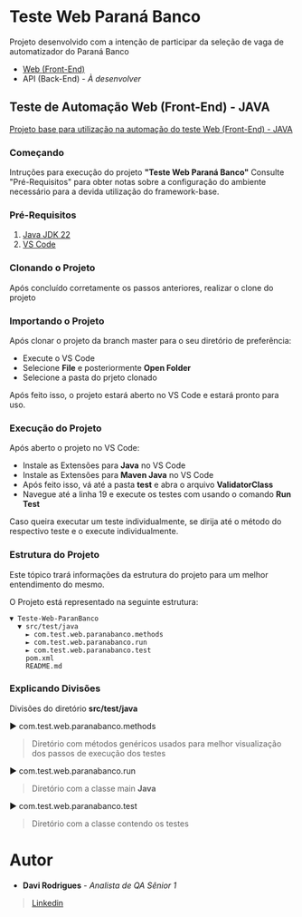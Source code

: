 # Teste Web Paraná Banco
Projeto desenvolvido com a intenção de participar da seleção de vaga de automatizador do Paraná Banco
- [Web (Front-End)](https://github.com/davi7rg/QA-Base-Automation-Framework?tab=readme-ov-file#framework-base-de-automa%C3%A7%C3%A3o-web-front-end---java)
- API (Back-End) - *À desenvolver*

## Teste de Automação Web (Front-End) - JAVA
[Projeto base para utilização na automação do teste Web (Front-End) - JAVA](https://github.com/davi7rg/QA-Base-Automation-Framework?tab=readme-ov-file#framework-base-de-automa%C3%A7%C3%A3o-web-front-end---java)

### Começando
Intruções para execução do projeto **"Teste Web Paraná Banco"** 
Consulte "Pré-Requisitos" para obter notas sobre a configuração do ambiente necessário para a devida utilização do framework-base.

### Pré-Requisitos
1. [Java JDK 22 ](https://www.oracle.com/br/java/technologies/downloads/#java22)
2. [VS Code](https://code.visualstudio.com/download)

### Clonando o Projeto
Após concluído corretamente os passos anteriores, realizar o clone do projeto

### Importando o Projeto
Após clonar o projeto da branch master para o seu diretório de preferência:
- Execute o VS Code
- Selecione **File** e posteriormente **Open Folder**
- Selecione a pasta do prjeto clonado

Após feito isso, o projeto estará aberto no VS Code e estará pronto para uso.

### Execução do Projeto
Após aberto o projeto no VS Code:
- Instale as Extensões para **Java** no VS Code
- Instale as Extensões para **Maven Java** no VS Code
- Após feito isso, vá até a pasta **test** e abra o arquivo **ValidatorClass**
- Navegue até a linha 19 e execute os testes com usando o comando **Run Test**

Caso queira executar um teste individualmente, se dirija até o método do respectivo teste e o execute individualmente.

### Estrutura do Projeto
Este tópico trará informações da estrutura do projeto para um melhor entendimento do mesmo.

O Projeto está representado na seguinte estrutura:

```
▼ Teste-Web-ParanBanco
  ▼ src/test/java
    ► com.test.web.paranabanco.methods
    ► com.test.web.paranabanco.run
    ► com.test.web.paranabanco.test
    pom.xml
    README.md
```

### Explicando Divisões
Divisões do diretório **src/test/java**

► com.test.web.paranabanco.methods
> Diretório com métodos genéricos usados para melhor visualização dos passos de execução dos testes

► com.test.web.paranabanco.run
> Diretório com a classe main **Java**

► com.test.web.paranabanco.test
> Diretório com a classe contendo os testes

# Autor
- **Davi Rodrigues** - *Analista de QA Sênior 1*
> [Linkedin](https://www.linkedin.com/in/davi7rg/)







